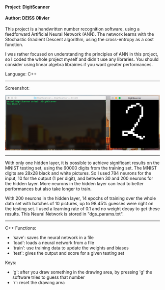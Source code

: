 #### Project: DigitScanner<br/>
#### Author: DEISS Olivier<br/>

This project is a handwritten number recognition software, using a feedforward Artificial Neural Network (ANN). The network learns with the Stochastic Gradient Descent algorithm, using the cross-entropy as a cost function.

I was rather focused on understanding the principles of ANN in this project, so I coded the whole project myself and didn't use any libraries. You should consider using linear algebra librairies if you want greater performances.

Language: C++<br/>

-----------------------------------------------------------------------------------

Screenshot:

![Screenshot 1](Screenshot.png)

-----------------------------------------------------------------------------------

With only one hidden layer, it is possible to achieve significant results on the MNIST testing set, using the 60000 digits from the training set. The MNIST digits are 28x28 black and white pictures. So I used 784 neurons for the input, 10 for the output (1 per digit), and between 30 and 200 neurons for the hidden layer. More neurons in the hidden layer can lead to better performances but also take longer to train.

With 200 neurons in the hidden layer, 14 epochs of training over the whole data set with batches of 10 pictures, up to 98.45% guesses were right on the testing set. I used a learning rate of 0.1 and no weight decay to get these results. This Neural Network is stored in "dgs_params.txt".

-----------------------------------------------------------------------------------

C++ Functions:
   - 'save':  saves the neural network in a file
   - 'load':  loads a neural network from a file
   - 'train': use training data to update the weights and biases
   - 'test':  gives the output and score for a given testing set

Keys:
   - 'g': after you draw something in the drawing area, by pressing 'g' the software tries to guess that number
   - 'r': reset the drawing area



